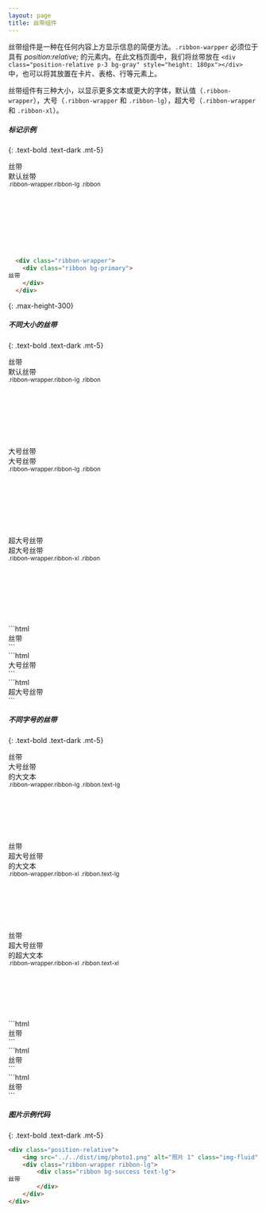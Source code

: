 ```yaml
---
layout: page
title: 丝带组件
---
```


丝带组件是一种在任何内容上方显示信息的简便方法。`.ribbon-warpper` 必须位于具有 _position:relative;_ 的元素内。在此文档页面中，我们将丝带放在 `<div class="position-relative p-3 bg-gray" style="height: 180px"></div>` 中，也可以将其放置在卡片、表格、行等元素上。

丝带组件有三种大小，以显示更多文本或更大的字体，默认值（`.ribbon-wrapper`），大号（`.ribbon-wrapper` 和 `.ribbon-lg`），超大号（`.ribbon-wrapper` 和 `.ribbon-xl`）。

##### 标记示例
{: .text-bold .text-dark .mt-5}

<div class="position-relative p-3 bg-gray" style="height: 180px">
  <div class="ribbon-wrapper">
    <div class="ribbon bg-primary">
丝带
    </div>
  </div>
  默认丝带 <br />
  <small>.ribbon-wrapper.ribbon-lg .ribbon</small>
</div>

```html
  <div class="ribbon-wrapper">
    <div class="ribbon bg-primary">
丝带
    </div>
  </div>
```
{: .max-height-300}

##### 不同大小的丝带
{: .text-bold .text-dark .mt-5}
<div class="row">
  <div class="col-sm-4">
    <div class="position-relative p-3 bg-gray" style="height: 180px">
      <div class="ribbon-wrapper">
        <div class="ribbon bg-primary">
丝带
        </div>
      </div>
      默认丝带 <br />
      <small>.ribbon-wrapper.ribbon-lg .ribbon</small>
    </div>
  </div>
  <div class="col-sm-4">
    <div class="position-relative p-3 bg-gray" style="height: 180px">
      <div class="ribbon-wrapper ribbon-lg">
        <div class="ribbon bg-info">
          大号丝带
        </div>
      </div>
      大号丝带 <br />
      <small>.ribbon-wrapper.ribbon-lg .ribbon</small>
    </div>
  </div>
  <div class="col-sm-4">
    <div class="position-relative p-3 bg-gray" style="height: 180px">
      <div class="ribbon-wrapper ribbon-xl">
        <div class="ribbon bg-secondary">
          超大号丝带
        </div>
      </div>
      超大号丝带 <br />
      <small>.ribbon-wrapper.ribbon-xl .ribbon</small>
    </div>
  </div>
</div>
<div class="row">
  <div class="col-sm-4" markdown="1">
```html
  <div class="ribbon-wrapper">
    <div class="ribbon bg-primary">
丝带
    </div>
  </div>
```
  </div>
  <div class="col-sm-4" markdown="1">
```html
  <div class="ribbon-wrapper ribbon-lg">
    <div class="ribbon bg-info">
      大号丝带
    </div>
  </div>
```
  </div>
  <div class="col-sm-4" markdown="1">
```html
  <div class="ribbon-wrapper ribbon-xl">
    <div class="ribbon bg-secondary">
      超大号丝带
    </div>
  </div>
```
  </div>
</div>

##### 不同字号的丝带
{: .text-bold .text-dark .mt-5}

<div class="row">
  <div class="col-sm-4">
    <div class="position-relative p-3 bg-gray" style="height: 180px">
      <div class="ribbon-wrapper ribbon-lg">
        <div class="ribbon bg-success text-lg">
丝带
        </div>
      </div>
      大号丝带 <br /> 的大文本 <br />
      <small>.ribbon-wrapper.ribbon-lg .ribbon.text-lg</small>
    </div>
  </div>
  <div class="col-sm-4">
    <div class="position-relative p-3 bg-gray" style="height: 180px">
      <div class="ribbon-wrapper ribbon-xl">
        <div class="ribbon bg-warning text-lg">
丝带
        </div>
      </div>
      超大号丝带 <br /> 的大文本 <br />
      <small>.ribbon-wrapper.ribbon-xl .ribbon.text-lg</small>
    </div>
  </div>
  <div class="col-sm-4">
    <div class="position-relative p-3 bg-gray" style="height: 180px">
      <div class="ribbon-wrapper ribbon-xl">
        <div class="ribbon bg-danger text-xl">
丝带
        </div>
      </div>
      超大号丝带 <br /> 的超大文本 <br />
      <small>.ribbon-wrapper.ribbon-xl .ribbon.text-xl</small>
    </div>
  </div>
</div>
<div class="row">
  <div class="col-sm-4" markdown="1">
```html
<div class="ribbon-wrapper ribbon-lg">
  <div class="ribbon bg-success text-lg">
丝带
  </div>
</div>
```
  </div>
  <div class="col-sm-4" markdown="1">
```html
<div class="ribbon-wrapper ribbon-xl">
  <div class="ribbon bg-warning text-lg">
丝带
  </div>
</div>
```
  </div>
  <div class="col-sm-4" markdown="1">
```html
<div class="ribbon-wrapper ribbon-xl">
  <div class="ribbon bg-danger text-xl">
丝带
  </div>
</div>
```
  </div>
</div>

##### 图片示例代码
{: .text-bold .text-dark .mt-5}

```html
<div class="position-relative">
    <img src="../../dist/img/photo1.png" alt="照片 1" class="img-fluid">
    <div class="ribbon-wrapper ribbon-lg">
        <div class="ribbon bg-success text-lg">
丝带
        </div>
    </div>
</div>
```
